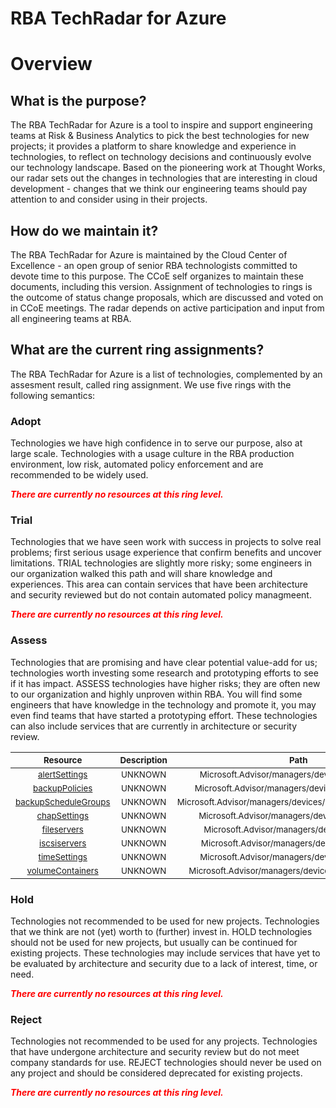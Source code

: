 
RBA TechRadar for Azure
=======================

# Overview

## What is the purpose?


The RBA TechRadar for Azure is a tool to inspire and support engineering teams at Risk & Business Analytics to pick the best technologies for new projects; it provides a platform to share knowledge and experience in technologies, to reflect on technology decisions and continuously evolve our technology landscape.  Based on the pioneering work at Thought Works, our radar sets out the changes in technologies that are interesting in cloud development - changes that we think our engineering teams should pay attention to and consider using in their projects.
## How do we maintain it?


The RBA TechRadar for Azure is maintained by the Cloud Center of Excellence - an open group of senior RBA technologists committed to devote time to this purpose.  The CCoE self organizes to maintain these documents, including this version.  Assignment of technologies to rings is the outcome of status change proposals, which are discussed and voted on in CCoE meetings.  The radar depends on active participation and input from all engineering teams at RBA.
## What are the current ring assignments?


The RBA TechRadar for Azure is a list of technologies, complemented by an assesment result, called ring assignment.  We use five rings with the following semantics:
### Adopt


Technologies we have high confidence in to serve our purpose, also at large scale.  Technologies with a usage culture in the RBA production environment, low risk, automated policy enforcement and are recommended to be widely used.  
  
***<font color="red"> There are currently no resources at this ring level. </font>***
### Trial


Technologies that we have seen work with success in projects to solve real problems;  first serious usage experience that confirm benefits and uncover limitations.  TRIAL technologies are slightly more risky; some engineers in our organization walked this path and will share knowledge and experiences.  This area can contain services that have been architecture and security reviewed but do not contain automated policy managmeent.  
  
***<font color="red"> There are currently no resources at this ring level. </font>***
### Assess


Technologies that are promising and have clear potential value-add for us; technologies worth investing some research and prototyping efforts to see if it has impact.  ASSESS technologies have higher risks;  they are often new to our organization and highly unproven within RBA.  You will find some engineers that have knowledge in the technology and promote it, you may even find teams that have started a prototyping effort.  These technologies can also include services that are currently in architecture or security review.  

|<sub>Resource</sub>|<sub>Description</sub>|<sub>Path</sub>|<sub>Status</sub>|
| :---: | :---: | :---: | :---: |
|<sub>[alertSettings](https://github.com/openrba/python-azure-techradar/tree/master/Microsoft.Advisor/managers/devices/alertSettings)</sub>|<sub>UNKNOWN</sub>|<sub>Microsoft.Advisor/managers/devices/alertSettings</sub>|<sub>ASSESS</sub>|
|<sub>[backupPolicies](https://github.com/openrba/python-azure-techradar/tree/master/Microsoft.Advisor/managers/devices/backupPolicies)</sub>|<sub>UNKNOWN</sub>|<sub>Microsoft.Advisor/managers/devices/backupPolicies</sub>|<sub>ASSESS</sub>|
|<sub>[backupScheduleGroups](https://github.com/openrba/python-azure-techradar/tree/master/Microsoft.Advisor/managers/devices/backupScheduleGroups)</sub>|<sub>UNKNOWN</sub>|<sub>Microsoft.Advisor/managers/devices/backupScheduleGroups</sub>|<sub>ASSESS</sub>|
|<sub>[chapSettings](https://github.com/openrba/python-azure-techradar/tree/master/Microsoft.Advisor/managers/devices/chapSettings)</sub>|<sub>UNKNOWN</sub>|<sub>Microsoft.Advisor/managers/devices/chapSettings</sub>|<sub>ASSESS</sub>|
|<sub>[fileservers](https://github.com/openrba/python-azure-techradar/tree/master/Microsoft.Advisor/managers/devices/fileservers)</sub>|<sub>UNKNOWN</sub>|<sub>Microsoft.Advisor/managers/devices/fileservers</sub>|<sub>ASSESS</sub>|
|<sub>[iscsiservers](https://github.com/openrba/python-azure-techradar/tree/master/Microsoft.Advisor/managers/devices/iscsiservers)</sub>|<sub>UNKNOWN</sub>|<sub>Microsoft.Advisor/managers/devices/iscsiservers</sub>|<sub>ASSESS</sub>|
|<sub>[timeSettings](https://github.com/openrba/python-azure-techradar/tree/master/Microsoft.Advisor/managers/devices/timeSettings)</sub>|<sub>UNKNOWN</sub>|<sub>Microsoft.Advisor/managers/devices/timeSettings</sub>|<sub>ASSESS</sub>|
|<sub>[volumeContainers](https://github.com/openrba/python-azure-techradar/tree/master/Microsoft.Advisor/managers/devices/volumeContainers)</sub>|<sub>UNKNOWN</sub>|<sub>Microsoft.Advisor/managers/devices/volumeContainers</sub>|<sub>ASSESS</sub>|

### Hold


Technologies not recommended to be used for new projects. Technologies that we think are not (yet) worth to (further) invest in.  HOLD technologies should not be used for new projects, but usually can be continued for existing projects.  These technologies may include services that have yet to be evaluated by architecture and security due to a lack of interest, time, or need.  
  
***<font color="red"> There are currently no resources at this ring level. </font>***
### Reject


Technologies not recommended to be used for any projects. Technologies that have undergone architecture and security review but do not meet company standards for use.  REJECT technologies should never be used on any project and should be considered deprecated for existing projects.  
  
***<font color="red"> There are currently no resources at this ring level. </font>***